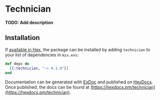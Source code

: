 # Technician

**TODO: Add description**

## Installation

If [available in Hex](https://hex.pm/docs/publish), the package can be installed
by adding `technician` to your list of dependencies in `mix.exs`:

```elixir
def deps do
  [{:technician, "~> 0.1.0"}]
end
```

Documentation can be generated with [ExDoc](https://github.com/elixir-lang/ex_doc)
and published on [HexDocs](https://hexdocs.pm). Once published, the docs can
be found at [https://hexdocs.pm/technician](https://hexdocs.pm/technician).

